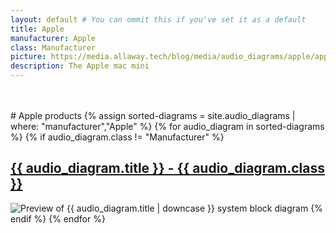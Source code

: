 ```yaml
---
layout: default # You can ommit this if you've set it as a default
title: Apple
manufacturer: Apple
class: Manufacturer
picture: https://media.allaway.tech/blog/media/audio_diagrams/apple/apple_logo.jpeg
description: The Apple mac mini
---
```


<br />
<br />
# Apple products
{% assign sorted-diagrams = site.audio_diagrams | where: "manufacturer","Apple" %}
{% for audio_diagram in sorted-diagrams %}
  {% if audio_diagram.class != "Manufacturer" %}
  <h2>
    <a href="{{ audio_diagram.url }}">
      {{ audio_diagram.title }} - {{ audio_diagram.class }}
    </a>
  </h2>
  <img src="{{ audio_diagram.picture }}" alt="Preview of {{ audio_diagram.title | downcase }} system block diagram">
  {% endif %}
{% endfor %}